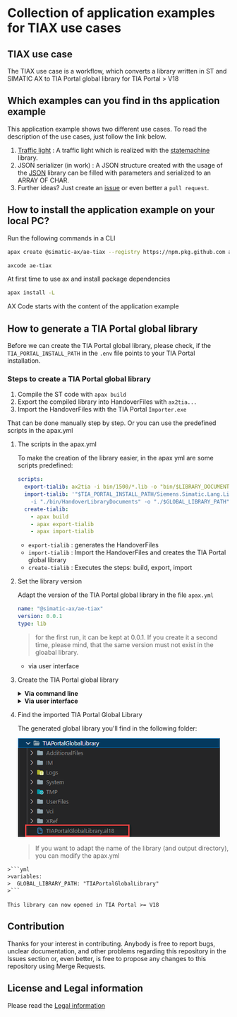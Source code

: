 # Collection of application examples for TIAX use cases

## TIAX use case

The TIAX use case is a workflow, which converts a library written in ST and SIMATIC AX to TIA Portal global library for TIA Portal > V18

## Which examples can you find in ths application example

This application example shows two different use cases. To read the description of the use cases, just follow the link below.

1. [Traffic light](./docs/TrafficLight.md) : A traffic light which is realized with the [statemachine](https://github.com/simatic-ax/statemachine) library.
1. JSON serializer (in work) : A JSON structure created with the usage of the [JSON](https://github.com/simatic-ax/json) library can be filled with parameters and serialized to an ARRAY OF CHAR.
1. Further ideas? Just create an [issue](https://github.com/simatic-ax/ae-tiax/issues/new?assignees=&labels=&template=feature_request.md&title=) or even better a `pull request`.

## How to install the application example on your local PC?

Run the following commands in a CLI

```sh
apax create @simatic-ax/ae-tiax --registry https://npm.pkg.github.com ae-tiax
```

```sh
axcode ae-tiax 
```
At first time to use ax and install package dependencies
```sh
apax install -L
```

AX Code starts with the content of the application example

## How to generate a TIA Portal global library

Before we can create the TIA Portal global library, please check, if the `TIA_PORTAL_INSTALL_PATH` in the `.env` file points to your TIA Portal installation.

### Steps to create a TIA Portal global library

1. Compile the ST code with `apax build`
1. Export the compiled library into HandoverFiles with `ax2tia...`
1. Import the HandoverFiles with the TIA Portal `Importer.exe`

That can be done manually step by step. Or you can use the predefined scripts in the apax.yml

1. The scripts in the apax.yml

    To make the creation of the library easier, in the apax yml are some scripts predefined:

    ```yml
    scripts:
      export-tialib: ax2tia -i bin/1500/*.lib -o "bin/$LIBRARY_DOCUMENTS_FOLDER"
      import-tialib: '"$TIA_PORTAL_INSTALL_PATH/Siemens.Simatic.Lang.Library.Importer.exe"
        -i "./bin/HandoverLibraryDocuments" -o "./$GLOBAL_LIBRARY_PATH" -u'
      create-tialib:
        - apax build
        - apax export-tialib
        - apax import-tialib
    ```

    - `export-tialib` : generates the HandoverFiles
    - `import-tialib` : Import the HandoverFiles and creates the TIA Portal global library
    - `create-tialib` : Executes the steps: build, export, import

1. Set the library version

    Adapt the version of the TIA Portal global library in the file `apax.yml`

    ```yml
    name: "@simatic-ax/ae-tiax"
    version: 0.0.1
    type: lib
    ```

    > for the first run, it can be kept at 0.0.1. If you create it a second time, please mind, that the same version must not exist in the gloabal library.

    - via user interface

1. Create the TIA Portal global library

    <details>
    <summary><b>Via command line</b></summary>

    1. just call the apax script `create-tialib` via command line

        ```bash
        apax create-tialib
        ```

    1. wait until the import process is finished

        ![finished](docs/images/import%20finished.gif)

    </details>

    <details>
    <summary><b>Via user interface</b></summary>

    1. click on

        ![run script](docs/images/runscript.gif)

    1. select

        ![select](docs/images/select_tialib.gif)

    1. wait until the import process is finished

    </details>

1. Find the imported TIA Portal Global Library

    The generated global library you'll find in the following folder:

    ![output](docs/images/globallib.gif)

    > If you want to adapt the name of the library (and output directory), you can modify the apax.yml
>
    >```yml
    >variables:
    >  GLOBAL_LIBRARY_PATH: "TIAPortalGlobalLibrary"
    >```

    This library can now opened in TIA Portal >= V18

## Contribution

Thanks for your interest in contributing. Anybody is free to report bugs, unclear documentation, and other problems regarding this repository in the Issues section or, even better, is free to propose any changes to this repository using Merge Requests.

## License and Legal information

Please read the [Legal information](LICENSE.md)
